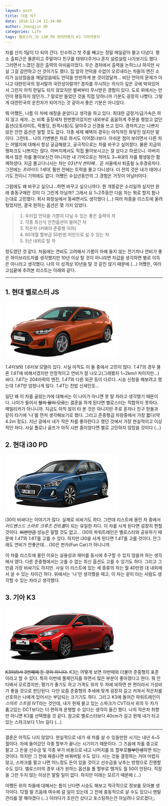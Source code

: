 ```yaml
---
layout: post
title: 다음 차?
date: 2018-11-24 22:34:00
author: Jeongjin Oh
categories: Life
tags: 벨로스터_JS i30_PD 현대자동차 K3 기아자동차
---
```


차를 산지 1달이 다 되어 간다. 인수하고 첫 주를 빼고는 정말 매일같이 몰고 다녔다. 평소 출퇴근은 물론이고 주말마다 친구를 태워다주거나 혼자 설렁설렁 나가보기도 했다. 그러면서 느꼈던 점은 출력의 아쉬움이었다. 무슨 경차에서 출력을 논하느냐 하지만 사실 그걸 감안하고 산 것이기도 했다. 집 앞의 언덕을 수없이 오르내리는 차들의 엔진 소리가 심상찮음을 깨달았음에도 언덕을 만만하게 본 것이었달까... 비단 언덕의 문제가 아니고 대한민국의 정서랄까 국민성이랄까? 경차를 무시하는 의식이 깊은 곳에 박혀있어서 그런지 아직 한달도 되지 않았지만 벌써부터 무시받은 경험이 있다. 도로 위에서는 만인이 평등하지 않던가...? 말로만 들었던 것을 직접 당하니까 기분도 굉장히 나빴다. 그렇게 대한민국의 운전자가 되어가는 것 같아서 좋은 기분은 아니었다.

뭐 어쨌든, 나름 이 차에 애정을 쏟았다고 생각을 하고 있다. 최대한 급정거/급가속은 하지 않고 세차...는 비록 출장세차 한번뿐이었지만 내외부로 꼼꼼하게 주문을 했었고 없던 옵션(오토라이트, 락폴딩, 원격시동)도 달아주고 신경을 쓰고 있다. 경차치고는 나쁘지 않은 안전 옵션은 말할 것도 없다. 각종 세제 혜택의 경우는 아직까진 와닿진 않지만 말이다. 그런데... 나의 기변병은 차로 와서도 이어졌나보다. 아쉬운 점이 보이면서 다른 차는 어떨지에 대해서 항상 궁금해왔고, 궁극적으로는 차를 바꾸고 싶어졌다. 물론 지금의 쩡파크도 나쁘지는 않다. 아버지께서도 직접 몰아보시고는 잘 샀다고 하셨으니. 아버지께서 많은 차를 몰아보신건 아니지만 내 기억으로는 적어도 3~4대의 차를 평생동안 함께하셨다. 지금 몰고다니시는 차는 *03년식 싼타페*... 곧 서울에서 퇴출될 노후경유차다. 그전에는 *프라이드 1세대*, 훨씬 전에는 트럭을 몰고 다니셨다. 더 전의 것은 내가 태어나기도 전이니 기억에도 없다. 어쨌든 수십년동안의 그 경험은 거짓이 아닐터이다.

그럼에도 왜 바꾸고 싶으냐...하면 바꾸고 싶으니까다. 뭔 개똥같은 소리일까 싶지만 원래 충동구매란 것이 다 그런게 아닐까? 그래서 요 1~2주동안 다음 차는 뭐로 할지 틈나는대로 고민했다. 회사 화장실에서 똥싸면서도 생각했다 (...) 여러 차종을 리스트에 올려뒀었지만, 결국 원하는 옵션은 몇 가지 있었다.

> 1. 우리집 언덕을 가뿐히 다닐 수 있는 좋은 출력의 차
> 2. 각종 최신식 안전옵션이 들어간 차
> 3. 작은차 (커봐야 준중형 이하)
> 4. 60개월 할부금 50만원 미만으로 살 수 있는 차
> 5. 5년 내외로 탈 차

정도였던 것 같다. 처음에는 연비도 고려해서 기름이 아예 들지 않는 전기차나 연비가 좋은 하이브리드차를 생각했지만 10년 이상 탈 것이 아니라면 차값을 생각하면 별로 이득은 아니라고 생각했다. 나의 이 성격상 10년을 탈 것 같진 않기 때문에 (...) 어쨌든, 여러 고심끝에 추려본 리스트는 아래와 같다.

---

## 1. 현대 벨로스터 JS

![출처: 다나와 자동차](/images/2018-11-24-Looking-For-Next-Car/1.png)

*1.4터보*와 *1.6터보* 모델이 있다. 사실 아직도 이 둘 중에서 고민이 많다. *1.4T*의 경우 물론 *1.6T*에 비해서겠지만 안정적이고 연비가 잘 나오고(그래봤자 1~2km/l 차이지만...) 싸다. *1.6T*는 204마력의 엔진, *1.4T*와 다른 외관 등이 다르다. 시승 신청을 해보려고 했는데 *1.6T*만 엄청나게 많다. *1.4T*는 찬밥 신세인듯...

일단 왜 이 차를 골랐는가에 대해서는 이 나이가 아니면 못 탈 차라고 생각했기 때문이다. 나이가 들어서 ~~할지 말지 모르는~~ 결혼을 하게 된다면 벨로스터는 적합하지 못하다. 패밀리카가 아니니까. 지금도 아직 많이 타 본 것은 아니지만 주로 혼자나 친구 한둘과 같이 타기에 '나'를 먼저 생각해보기로 했다. 그리고 준중형급 차량중에서 가장 짧다(약 4.2m 정도). 지난 글에서 내가 작은 차를 좋아한다고 했던 것에서 가장 현실적이고 이상적인 차다. 사실 폴로나 골프가 아직 시판 중이었다면 별로 고민하지 않았을 것이다 (...)

## 2. 현대 i30 PD

![출처: 다나와 자동차](/images/2018-11-24-Looking-For-Next-Car/2.png)

i30이 비싸다는 이야기가 많다. 실제로 비싸기도 하다. 그런데 리스트에 올린 차 중에서 *어드벤스드 스마트 크루즈 컨트롤*이 되는 유일한 차다. 이 차를 사게 된다면 굉장히 편할 것이다. ~~비싼만큼~~ 성능은 말할 것도 없고... i30의 파워트레인은 벨로스터와 공유하기 때문에 *1.4T*와 *1.6T*를 고를 수 있다. 하지만 i30을 사게 된다면 *1.4T*를 고를 것이다. 안그래도 연비가 안좋은데... i30은 펀카(Fun Car)가 아니니까.

이 차를 리스트에 올린 이유는 실용성과 재미를 동시에 추구할 수 있지 않을까 하는 생각에서 였다. 다른 준중형에서는 고를 수 없는 최신 옵션도 고를 수 있기도 하다. 그리고 그만큼 가장 비싸기도 하지만. 사실 이 리스트에 있는 세 종류의 차는 월 40만원 대 내외에서 살 수 있는 차이긴 하다. 위에서는 '나'만 생각했을 때고, 이 차는 같이 타는 사람도 생각할 수 있는 차라고 생각했다.

## 3. 기아 K3

![출처: 다나와 자동차](/images/2018-11-24-Looking-For-Next-Car/3.png)

~~K3이라서 3번째에 둔 것이 아니다.~~ K3는 어떻게 보면 아반떼와 더불어 준중형의 표준이라고 할 수 있다. 특히 이번에 풀체인지를 하면서 많은 부분이 좋아졌다고 한다. 뭐 안타봐서 모르겠지만; 평가가 좋기도 하고 가격도 위의 두 차에 비하면 싼 편이라서 가성비가 좋을 것으로 판단된다. 다만 요즘 준중형의 추세에 맞게 굉장히 길고 커져서 작은차를 선호하는 나에게 있어서는 부담되는 크기기도 하다. 그리고 K3에 들어간 파워트레인이 *스마트 스트림 IVT*라는 것인데, 내가 현재 몰고 있는 스파크가 CVT라서 위의 두 차가 품고있는 DCT보다는 더 편하게 운행할 수 있다는 생각이 들긴 했다. 나의 작은차 취향만 아니면 K3를 선택했을 것 같다. 참고로 벨로스터보다 40cm가 길고 현재 내가 타고 있는 스파크보다 1.1m 길다 (...)

---

결론은 아직도 나지 않았다. 현실적으로 내가 새 차를 살 수 있을만한 시기는 내년 4~5월이다. 차에 들어갔던 각종 할부가 끝나는 시기이기 때문이다. 그 즈음에 차를 중고로 팔고 그 돈을 선수금 및 각종 부가 비용으로 내고 나머지를 또 할부로~~할부인생~~하면 되는 것이다. 하지만 그 전에 짜증나면 바꿔버릴 수도 있다. 사는 것을 결정하는 거야 어렵지 않고, 스파크를 팔고 나면 어느정도 돈이 있을 것이고 선수금을 낮추는 방향으로 진행할 수도 있다. 벨로스터의 경우 내가 원하는 옵션을 풀 할부로 땡겨도 월 50이 안된다. 직장을 그만 두지 않는 이상은 말릴 일이 없다. 하지만 미래는 모르기 때문에 (...)

어쨌든 위의 차들에 대해서는 틈이 난다면 시승도 해보고 적극적으로 정보를 모아볼 생각이다. 12월 말 즈음에 여수에 갈 일이 있는데 그 전에 충동적으로 살 수도 있으니 멘탈 관리를 잘 해야겠다 (...) 이러다가 조만간 샀다고 포스팅하는건 아닐려나 모르겠다;;